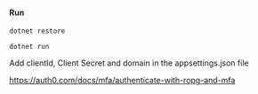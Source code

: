 #### Run
```
dotnet restore
```
```
dotnet run
```



Add clientId, Client Secret and domain in the appsettings.json file


https://auth0.com/docs/mfa/authenticate-with-ropg-and-mfa
